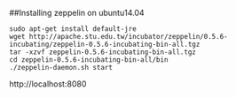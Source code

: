 ##Installing zeppelin on ubuntu14.04
```
sudo apt-get install default-jre
wget http://apache.stu.edu.tw/incubator/zeppelin/0.5.6-incubating/zeppelin-0.5.6-incubating-bin-all.tgz
tar -xzvf zeppelin-0.5.6-incubating-bin-all.tgz
cd zeppelin-0.5.6-incubating-bin-all/bin
./zeppelin-daemon.sh start
```
http://localhost:8080
